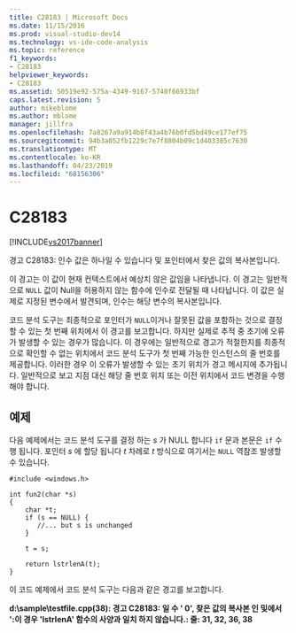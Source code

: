 ```yaml
---
title: C28183 | Microsoft Docs
ms.date: 11/15/2016
ms.prod: visual-studio-dev14
ms.technology: vs-ide-code-analysis
ms.topic: reference
f1_keywords:
- C28183
helpviewer_keywords:
- C28183
ms.assetid: 50519e92-575a-4349-9167-5740f66933bf
caps.latest.revision: 5
author: mikeblome
ms.author: mblome
manager: jillfra
ms.openlocfilehash: 7a8267a9a914b8f43a4b76b0fd5bd49ce177ef75
ms.sourcegitcommit: 94b3a052fb1229c7e7f8804b09c1d403385c7630
ms.translationtype: MT
ms.contentlocale: ko-KR
ms.lasthandoff: 04/23/2019
ms.locfileid: "68156306"
---
```

# <a name="c28183"></a>C28183
[!INCLUDE[vs2017banner](../includes/vs2017banner.md)]

경고 C28183: 인수 값은 하나일 수 있습니다 및 포인터에서 찾은 값의 복사본입니다.  
  
 이 경고는 이 값이 현재 컨텍스트에서 예상치 않은 값임을 나타냅니다. 이 경고는 일반적으로 `NULL` 값이 Null을 허용하지 않는 함수에 인수로 전달될 때 나타납니다. 이 값은 실제로 지정된 변수에서 발견되며, 인수는 해당 변수의 복사본입니다.  
  
 코드 분석 도구는 최종적으로 포인터가 `NULL`이거나 잘못된 값을 포함하는 것으로 결정할 수 있는 첫 번째 위치에서 이 경고를 보고합니다. 하지만 실제로 추적 중 초기에 오류가 발생할 수 있는 경우가 많습니다. 이 경우에는 일반적으로 경고가 적절한지를 최종적으로 확인할 수 없는 위치에서 코드 분석 도구가 첫 번째 가능한 인스턴스의 줄 번호를 제공합니다. 이러한 경우 이 오류가 발생할 수 있는 초기 위치가 경고 메시지에 추가됩니다. 일반적으로 보고 지점 대신 해당 줄 번호 위치 또는 이전 위치에서 코드 변경을 수행해야 합니다.  
  
## <a name="example"></a>예제  
 다음 예제에서는 코드 분석 도구를 결정 하는 *s* 가 NULL 합니다 `if` 문과 본문은 `if` 수행 됩니다. 포인터 *s* 에 할당 됩니다 *t* 차례로 *t* 방식으로 여기서는 `NULL` 역참조 발생할 수 있습니다.  
  
```  
#include <windows.h>  
  
int fun2(char *s)  
{  
    char *t;  
    if (s == NULL) {  
       //... but s is unchanged   
    }  
  
    t = s;  
  
    return lstrlenA(t);  
}  
```  
  
 이 코드 예제에서 코드 분석 도구는 다음과 같은 경고를 보고합니다.  
  
 **d:\sample\testfile.cpp(38): 경고 C28183: 일 수 ' 0', 찾은 값의 복사본 인 및에서 ':이 경우 'lstrlenA' 함수의 사양과 일치 하지 않습니다.: 줄: 31, 32, 36, 38**

